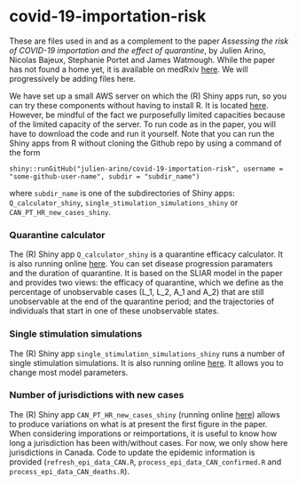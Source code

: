 # covid-19-importation-risk

These are files used in and as a complement to the paper _Assessing the risk of COVID-19 importation and the effect of quarantine_, by Julien Arino, Nicolas Bajeux, Stephanie Portet and James Watmough. While the paper has not found a home yet, it is available on medRxiv [here](https://www.medrxiv.org/content/10.1101/2020.08.12.20173658v1). We will progressively be adding files here.

We have set up a small AWS server on which the (R) Shiny apps run, so you can try these components without having to install R. It is located [here](http://35.182.10.46:3838/). However, be mindful of the fact we purposefully limited capacities because of the limited capacity of the server. To run code as in the paper, you will have to download the code and run it yourself. Note that you can run the Shiny apps from R without cloning the Github repo by using a command of the form
```
shiny::runGitHub("julien-arino/covid-19-importation-risk", username = "some-github-user-name", subdir = "subdir_name")
```
where `subdir_name` is one of the subdirectories of Shiny apps: `Q_calculator_shiny`, `single_stimulation_simulations_shiny` or `CAN_PT_HR_new_cases_shiny`.

### Quarantine calculator

The (R) Shiny app `Q_calculator_shiny` is a quarantine efficacy calculator. It is also running online [here](http://35.182.10.46:3838/Q_calculator/). You can set disease progression paramaters and the duration of quarantine. It is based on the SLIAR model in the paper and provides two views: the efficacy of quarantine, which we define as the percentage of unobservable cases (L_1, L_2, A_1 and A_2) that are still unobservable at the end of the quarantine period; and the trajectories of individuals that start in one of these unobservable states.

### Single stimulation simulations

The (R) Shiny app `single_stimulation_simulations_shiny` runs a number of single stimulation simulations. It is also running online [here](http://35.182.10.46:3838/single_stimulation_trajectories_shiny/). It allows you to change most model parameters. 

### Number of jurisdictions with new cases

The (R) Shiny app `CAN_PT_HR_new_cases_shiny` (running online [here](http://35.182.10.46:3838/CAN_PT_HR_new_cases_shiny/)) allows to produce variations on what is at present the first figure in the paper. When considering imporations or reimportations, it is useful to know how long a jurisdiction has been with/without cases. For now, we only show here jurisdictions in Canada. Code to update the epidemic information is provided (`refresh_epi_data_CAN.R`, `process_epi_data_CAN_confirmed.R` and `process_epi_data_CAN_deaths.R`).
